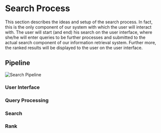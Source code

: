 # Search Process

This section describes the ideas and setup of the search process.
In fact, this is the only component of our system with which the user will interact with.
The user will start (and end) his search on the user interface, where she/he will enter queries to be further processes and submitted to the actual search component of our information retrieval system.
Further more, the ranked results will be displayed to the user on the user interface.

## Pipeline

![Search Pipeline](assets/search-process.png)

### User Interface

### Query Processing

### Search

### Rank

